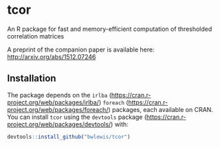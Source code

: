 # tcor
An R package for fast and memory-efficient computation of thresholded correlation matrices

A preprint of the companion paper is available here: http://arxiv.org/abs/1512.07246


## Installation

The package depends on the 
  `irlba` (https://cran.r-project.org/web/packages/irlba/)
  `foreach` (https://cran.r-project.org/web/packages/foreach/)
packages, each available on CRAN.
You can install `tcor` using the `devtools` package
(https://cran.r-project.org/web/packages/devtools/) with:
```r
devtools::install_github("bwlewis/tcor")
```
